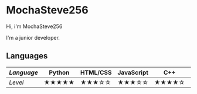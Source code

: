 # MochaSteve256
Hi, i'm MochaSteve256

I'm a junior developer.

## Languages

| *Language* | Python | HTML/CSS | JavaScript | C++ | Java | PHP | SQL |
| --- | --- | --- | --- | --- | --- | --- | --- |
| *Level* | ★★★★★ | ★★★☆☆ | ★★★☆☆ | ★★★★☆ | ★★★☆☆ | ★★★☆☆ | ★★★★☆ |
